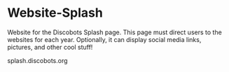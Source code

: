 Website-Splash
==============
Website for the Discobots Splash page. This page must direct users to the websites for each year. Optionally, it can display social media links, pictures, and other cool stuff!
  
splash.discobots.org
